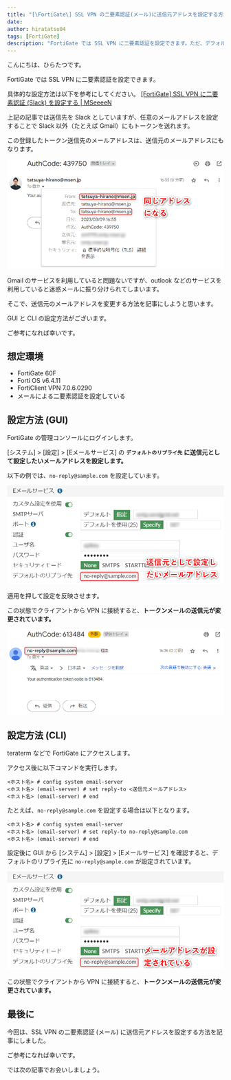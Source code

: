 ```yaml
---
title: "[\FortiGate\] SSL VPN の二要素認証(メール)に送信元アドレスを設定する方法"
date: 
author: hiratatsu04
tags: [FortiGate]
description: "FortiGate では SSL VPN に二要素認証を設定できます。ただ、デフォルトのままでは、トークンメールの送信元と送信先アドレスが同じになってしまいます。使っているメールソフトによっては迷惑メールに振り分けられます。この記事では送信元アドレスに任意のアドレスを設定する方法を紹介します。"
---
```


こんにちは、ひらたつです。

FortiGate では SSL VPN に二要素認証を設定できます。

具体的な設定方法は以下を参考にしてください。
[\[FortiGate\] SSL VPN に二要素認証 (Slack) を設定する | MSeeeeN](https://mseeeen.msen.jp/configure-two-factor-authentication-for-fortigate-ssl-vpn/)

上記の記事では送信先を Slack としていますが、任意のメールアドレスを設定することで Slack 以外（たとえば Gmail）にもトークンを送れます。

この登録したトークン送信先のメールアドレスは、送信元のメールアドレスにもなります。

![同じアドレスになる](images/same-address.png "同じアドレスになる")

Gmail のサービスを利用していると問題ないですが、outlook などのサービスを利用していると迷惑メールに振り分けられてしまいます。

そこで、送信元のメールアドレスを変更する方法を記事にしようと思います。

GUI と CLI の設定方法がございます。

ご参考になれば幸いです。

## 想定環境

- FortiGate 60F
- Forti OS v6.4.11
- FortiClient VPN 7.0.6.0290
- メールによる二要素認証を設定している

## 設定方法 (GUI)

FortiGate の管理コンソールにログインします。

[システム] > [設定] > [Eメールサービス] の **`デフォルトのリプライ先` に送信元として設定したいメールアドレスを設定します。**

以下の例では、`no-reply@sample.com` を設定しています。

![GUI での設定](images/setting-gui.png "GUI での設定")

適用を押して設定を反映させます。

この状態でクライアントから VPN に接続すると、**トークンメールの送信元が変更されています。**

![送信元アドレスが変更されている](images/result_gui.png "送信元アドレスが変更されている")

## 設定方法 (CLI)

teraterm などで FortiGate にアクセスします。

アクセス後に以下コマンドを実行します。

```
<ホスト名> # config system email-server
<ホスト名> (email-server) # set reply-to <送信元メールアドレス>
<ホスト名> (email-server) # end
```

たとえば、`no-reply@sample.com` を設定する場合は以下となります。

```
<ホスト名> # config system email-server
<ホスト名> (email-server) # set reply-to no-reply@sample.com
<ホスト名> (email-server) # end
```

設定後に GUI から [システム] > [設定] > [Eメールサービス] を確認すると、デフォルトのリプライ先に `no-reply@sample.com` が設定されています。

![デフォルトのリプライ先にアドレスが設定されている](images/setting-cli.png "デフォルトのリプライ先にアドレスが設定されている")

この状態でクライアントから VPN に接続すると、**トークンメールの送信元が変更されています。**

## 最後に

今回は、SSL VPN の二要素認証 (メール) に送信元アドレスを設定する方法を記事にしました。

ご参考になれば幸いです。

では次の記事でお会いしましょう。
